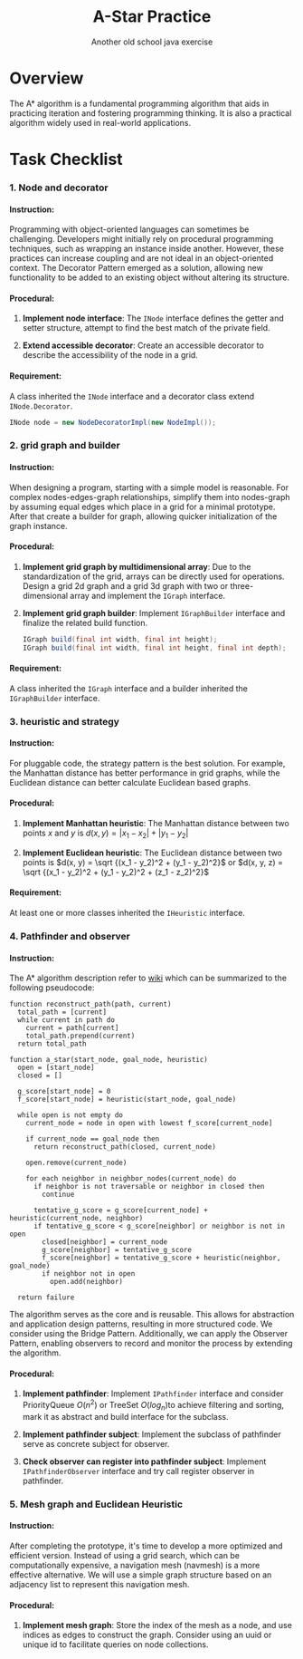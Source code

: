 <div align="center">

# A-Star Practice

Another old school java exercise

</div>

# Overview

The A* algorithm is a fundamental programming algorithm that aids in practicing
iteration and fostering programming thinking. It is also a practical algorithm
widely used in real-world applications.

# Task Checklist

### 1. Node and decorator

#### Instruction:

Programming with object-oriented languages can sometimes be challenging.
Developers might initially rely on procedural programming techniques, such as
wrapping an instance inside another. However, these practices can increase
coupling and are not ideal in an object-oriented context. The Decorator Pattern
emerged as a solution, allowing new functionality to be added to an existing
object without altering its structure.

#### Procedural:

1. **Implement node interface**: The `INode` interface defines the getter and
   setter structure, attempt to find the best match of the private field.

2. **Extend accessible decorator**: Create an accessible decorator to describe
   the accessibility of the node in a grid. 

#### Requirement:

A class inherited the `INode` interface and a decorator class extend
`INode.Decorator`.

```java
INode node = new NodeDecoratorImpl(new NodeImpl());
```

### 2. grid graph and builder

#### Instruction:

When designing a program, starting with a simple model is reasonable. For
complex nodes-edges-graph relationships, simplify them into nodes-graph by
assuming equal edges which place in a grid for a minimal prototype. After that
create a builder for graph, allowing quicker initialization of the graph
instance.

#### Procedural:

1. **Implement grid graph by multidimensional array**: Due to the
   standardization of the grid, arrays can be directly used for operations.
   Design a grid 2d graph and a grid 3d graph with two or three-dimensional
   array and implement the `IGraph` interface.

2. **Implement grid graph builder**: Implement `IGraphBuilder` interface and
   finalize the related build function.

   ```java
   IGraph build(final int width, final int height);
   IGraph build(final int width, final int height, final int depth);
   ```

#### Requirement:

A class inherited the `IGraph` interface and a builder inherited the
`IGraphBuilder` interface.

### 3. heuristic and strategy

#### Instruction:

For pluggable code, the strategy pattern is the best solution. For example, the
Manhattan distance has better performance in grid graphs, while the Euclidean
distance can better calculate Euclidean based graphs.

#### Procedural:

1. **Implement Manhattan heuristic**: The Manhattan distance between two points
   $x$ and $y$ is $d(x, y) = |x_1 - x_2| + |y_1 - y_2|$

2. **Implement Euclidean heuristic**: The Euclidean distance between two points
   is $d(x, y) = \sqrt {(x_1 - y_2)^2 + (y_1 - y_2)^2}$ or
   $d(x, y, z) = \sqrt {(x_1 - y_2)^2 + (y_1 - y_2)^2 + (z_1 - z_2)^2}$

#### Requirement:

At least one or more classes inherited the `IHeuristic` interface.

### 4. Pathfinder and observer

#### Instruction:

The A* algorithm description refer to [wiki](https://en.wikipedia.org/wiki/A*_search_algorithm#Description)
which can be summarized to the following pseudocode:

```
function reconstruct_path(path, current)
  total_path = [current]
  while current in path do
    current = path[current]
    total_path.prepend(current)
  return total_path

function a_star(start_node, goal_node, heuristic)
  open = [start_node]
  closed = []

  g_score[start_node] = 0
  f_score[start_node] = heuristic(start_node, goal_node)

  while open is not empty do
    current_node = node in open with lowest f_score[current_node]

    if current_node == goal_node then
      return reconstruct_path(closed, current_node)

    open.remove(current_node)

    for each neighbor in neighbor_nodes(current_node) do
      if neighbor is not traversable or neighbor in closed then
        continue

      tentative_g_score = g_score[current_node] + heuristic(current_node, neighbor)
      if tentative_g_score < g_score[neighbor] or neighbor is not in open
        closed[neighbor] = current_node
        g_score[neighbor] = tentative_g_score
        f_score[neighbor] = tentative_g_score + heuristic(neighbor, goal_node)
        if neighbor not in open
          open.add(neighbor)

  return failure
```

The algorithm serves as the core and is reusable. This allows for abstraction
and application design patterns, resulting in more structured code. We consider
using the Bridge Pattern. Additionally, we can apply the Observer Pattern,
enabling observers to record and monitor the process by extending the algorithm.

#### Procedural:

1. **Implement pathfinder**: Implement `IPathfinder` interface and consider
   PriorityQueue $O(n^2)$ or TreeSet $O(log_n)$to achieve filtering and sorting,
   mark it as abstract and build interface for the subclass.

2. **Implement pathfinder subject**: Implement the subclass of pathfinder
   serve as concrete subject for observer.

3. **Check observer can register into pathfinder subject**: Implement
   `IPathfinderObserver` interface and try call register observer in pathfinder.

### 5. Mesh graph and Euclidean Heuristic

#### Instruction:

After completing the prototype, it's time to develop a more optimized and
efficient version. Instead of using a grid search, which can be computationally
expensive, a navigation mesh (navmesh) is a more effective alternative. We will
use a simple graph structure based on an adjacency list to represent this
navigation mesh.

#### Procedural:

1. **Implement mesh graph**: Store the index of the mesh as a node, and use
   indices as edges to construct the graph. Consider using an uuid or unique id
   to facilitate queries on node collections.
